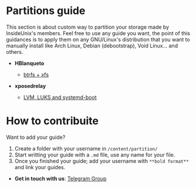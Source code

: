 # Partitions guide

This section is about custom way to partition your storage made by InsideUnix's members. Feel free to use any guide you want, the point of this guidances is to apply them on any GNU/Linux's distribution that you want to manually install like Arch Linux, Debian (debootstrap), Void Linux... and others.

- **HBlanqueto**
  -  [btrfs + xfs](/content/partitions/hblanqueto/xbtrfs.md)

- **xposedrelay**
  -  [LVM, LUKS and systemd-boot](/content/partitions/xposedrelay/install-arch.md)

# How to contribuite
Want to add your guide?

1. Create a folder with your username in `/content/partition/`
2. Start writting your guide with a `.md` file, use any name for your file.
3. Once you finished your guide; add your username with `**bold format**` and link your guides.

- **Get in touch with us**: [Telegram Group](https://t.me/InsideUNIX)
